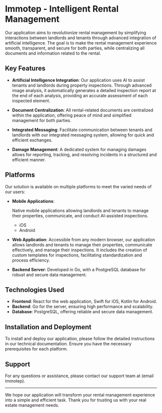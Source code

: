 # Immotep - Intelligent Rental Management

Our application aims to revolutionize rental management by simplifying interactions between landlords and tenants through advanced integration of artificial intelligence. The goal is to make the rental management experience smooth, transparent, and secure for both parties, while centralizing all documents and information related to the rental.

## Key Features

- **Artificial Intelligence Integration**: Our application uses AI to assist tenants and landlords during property inspections. Through advanced image analysis, it automatically generates a detailed inspection report at the end of each analysis, providing an accurate assessment of each inspected element.

- **Document Centralization**: All rental-related documents are centralized within the application, offering peace of mind and simplified management for both parties.

- **Integrated Messaging**: Facilitate communication between tenants and landlords with our integrated messaging system, allowing for quick and efficient exchanges.

- **Damage Management**: A dedicated system for managing damages allows for reporting, tracking, and resolving incidents in a structured and efficient manner.

## Platforms

Our solution is available on multiple platforms to meet the varied needs of our users:

- **Mobile Applications**:

  Native mobile applications allowing landlords and tenants to manage their properties, communicate, and conduct AI-assisted inspections.

  - iOS
  - Android

- **Web Application**: Accessible from any modern browser, our application allows landlords and tenants to manage their properties, communicate effectively, and manage their inspections. It includes the creation of custom templates for inspections, facilitating standardization and process efficiency.

- **Backend Server**: Developed in Go, with a PostgreSQL database for robust and secure data management.

## Technologies Used

- **Frontend**: React for the web application, Swift for iOS, Kotlin for Android.
- **Backend**: Go for the server, ensuring high performance and scalability.
- **Database**: PostgreSQL, offering reliable and secure data management.

## Installation and Deployment

To install and deploy our application, please follow the detailed instructions in our technical documentation. Ensure you have the necessary prerequisites for each platform.

## Support

For any questions or assistance, please contact our support team at (email immotep).

---

We hope our application will transform your rental management experience into a simple and efficient task. Thank you for trusting us with your real estate management needs.
